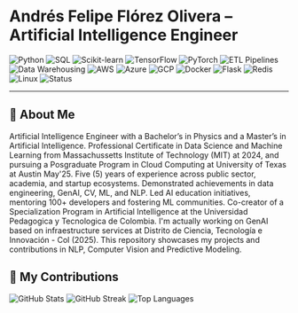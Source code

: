 # Andrés Felipe Flórez Olivera – Artificial Intelligence Engineer

![Python](https://img.shields.io/badge/Python-3.x-blue?style=flat&logo=python)
![SQL](https://img.shields.io/badge/SQL-Database-grey?style=flat&logo=postgresql)
![Scikit-learn](https://img.shields.io/badge/Scikit--learn-Machine%20Learning-orange?style=flat&logo=scikit-learn)
![TensorFlow](https://img.shields.io/badge/TensorFlow-2.x-ff6f00?style=flat&logo=tensorflow)
![PyTorch](https://img.shields.io/badge/PyTorch-1.x-ee4c2c?style=flat&logo=pytorch)
![ETL Pipelines](https://img.shields.io/badge/ETL-Pipelines-blueviolet?style=flat)
![Data Warehousing](https://img.shields.io/badge/Data-Warehousing-forestgreen?style=flat)
![AWS](https://img.shields.io/badge/AWS-Cloud-ff9900?style=flat&logo=amazonaws)
![Azure](https://img.shields.io/badge/Azure-Cloud-0078d4?style=flat&logo=microsoftazure)
![GCP](https://img.shields.io/badge/GCP-Cloud-4285f4?style=flat&logo=googlecloud)
![Docker](https://img.shields.io/badge/Docker-Containers-2496ed?style=flat&logo=docker)
![Flask](https://img.shields.io/badge/Flask-Web%20Framework-000000?style=flat&logo=flask)
![Redis](https://img.shields.io/badge/Redis-Database-dc382d?style=flat&logo=redis)
![Linux](https://img.shields.io/badge/Linux-OS-fcc624?style=flat&logo=linux)
![Status](https://img.shields.io/badge/Status-Active-green)  

---

## 📌  About Me

Artificial Intelligence Engineer with a Bachelor’s in Physics and a Master’s in Artificial Intelligence. Professional Certificate in Data Science and Machine Learning from Massachussetts Institute of Technology (MIT) at 2024, and pursuing a Posgraduate Program in Cloud Computing at University of Texas at Austin May'25. Five (5) years of experience across public sector, academia, and startup ecosystems. Demonstrated achievements in data engineering, GenAI, CV, ML, and NLP. Led AI education initiatives, mentoring 100+ developers and fostering ML communities. Co-creator of a Specialization Program in Artificial Intelligence at the Universidad Pedagogica y Tecnologica de Colombia. I'm actually working on GenAI based on infraestructure services at Distrito de Ciencia, Tecnología e Innovación - Col (2025).
This repository showcases my projects and contributions in NLP, Computer Vision and Predictive Modeling.

## 🚀 My Contributions
![GitHub Stats](https://github-readme-stats.vercel.app/api?username=afelipfo&show_icons=true&count_private=true&theme=radical)
![GitHub Streak](https://github-readme-streak-stats.herokuapp.com/?user=afelipfo&theme=radical)
![Top Languages](https://github-readme-stats.vercel.app/api/top-langs/?username=afelipfo&layout=compact&theme=radical)

## 
